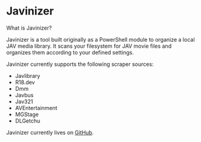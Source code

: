 # Javinizer

What is Javinizer?

Javinizer is a tool built originally as a PowerShell module to organize a local JAV media library. It scans your filesystem for JAV movie files and organizes them according to your defined settings.

Javinizer currently supports the following scraper sources:

* Javlibrary
* R18.dev
* Dmm
* Javbus
* Jav321
* AVEntertainment
* MGStage
* DLGetchu

Javinizer currently lives on [GitHub](https://github.com/javinizer/Javinizer).

<figure><img src="../media/demo.gif" alt=""><figcaption></figcaption></figure>
